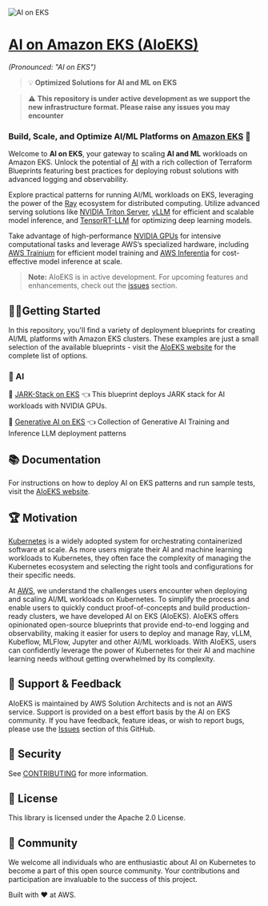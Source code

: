 ![AI on EKS](website/static/img/aioeks-logo-green.png)
# [AI on Amazon EKS (AIoEKS)](https://awslabs.github.io/ai-on-eks/)
*(Pronounced: "AI on EKS")*
> 💡 **Optimized Solutions for AI and ML on EKS**

> ⚠️ **This repository is under active development as we support the new infrastructure format. Please raise any issues you may encounter**

### Build, Scale, and Optimize AI/ML Platforms on [Amazon EKS](https://aws.amazon.com/eks/) 🚀

Welcome to **AI on EKS**, your gateway to scaling **AI and ML** workloads on Amazon EKS. Unlock the potential of [AI](https://aws.amazon.com/generative-ai/) with a rich collection of Terraform Blueprints featuring best practices for deploying robust solutions with advanced logging and observability.

Explore practical patterns for running AI/ML workloads on EKS, leveraging the power of the [Ray](https://www.ray.io/) ecosystem for distributed computing. Utilize advanced serving solutions like [NVIDIA Triton Server](https://developer.nvidia.com/nvidia-triton-inference-server), [vLLM](https://github.com/vllm-project/vllm) for efficient and scalable model inference, and [TensorRT-LLM](https://developer.nvidia.com/tensorrt) for optimizing deep learning models.

Take advantage of high-performance [NVIDIA GPUs](https://aws.amazon.com/nvidia/) for intensive computational tasks and leverage AWS’s specialized hardware, including [AWS Trainium](https://aws.amazon.com/machine-learning/trainium/) for efficient model training and [AWS Inferentia](https://aws.amazon.com/machine-learning/inferentia/) for cost-effective model inference at scale.

> **Note:** AIoEKS is in active development. For upcoming features and enhancements, check out the [issues](https://github.com/awslabs/ai-on-eks/issues) section.

## 🏃‍♀️Getting Started
In this repository, you'll find a variety of deployment blueprints for creating AI/ML platforms with Amazon EKS clusters. These examples are just a small selection of the available blueprints - visit the [AIoEKS website](https://awslabs.github.io/ai-on-eks/) for the complete list of options.

### 🧠 AI

🚀 [JARK-Stack on EKS](https://awslabs.github.io/ai-on-eks/docs/infra/ai-ml/jark) 👈 This blueprint deploys JARK stack for AI workloads with NVIDIA GPUs.

🚀 [Generative AI on EKS](https://github.com/awslabs/ai-on-eks/tree/main/blueprints/) 👈 Collection of Generative AI Training and Inference LLM deployment patterns

## 📚 Documentation
For instructions on how to deploy AI on EKS patterns and run sample tests, visit the [AIoEKS website](https://awslabs.github.io/ai-on-eks/).

## 🏆 Motivation
[Kubernetes](https://kubernetes.io/) is a widely adopted system for orchestrating containerized software at scale. As more users migrate their AI and machine learning workloads to Kubernetes, they often face the complexity of managing the Kubernetes ecosystem and selecting the right tools and configurations for their specific needs.

At [AWS](https://aws.amazon.com/), we understand the challenges users encounter when deploying and scaling AI/ML workloads on Kubernetes. To simplify the process and enable users to quickly conduct proof-of-concepts and build production-ready clusters, we have developed AI on EKS (AIoEKS). AIoEKS offers opinionated open-source blueprints that provide end-to-end logging and observability, making it easier for users to deploy and manage Ray, vLLM, Kubeflow, MLFlow, Jupyter and other AI/ML workloads. With AIoEKS, users can confidently leverage the power of Kubernetes for their AI and machine learning needs without getting overwhelmed by its complexity.

## 🤝 Support & Feedback
AIoEKS is maintained by AWS Solution Architects and is not an AWS service. Support is provided on a best effort basis by the AI on EKS community. If you have feedback, feature ideas, or wish to report bugs, please use the [Issues](https://github.com/awslabs/ai-on-eks/issues) section of this GitHub.

## 🔐 Security
See [CONTRIBUTING](CONTRIBUTING.md#security-issue-notifications) for more information.

## 💼 License
This library is licensed under the Apache 2.0 License.

## 🙌 Community
We welcome all individuals who are enthusiastic about AI on Kubernetes to become a part of this open source community. Your contributions and participation are invaluable to the success of this project.

Built with ❤️ at AWS.

